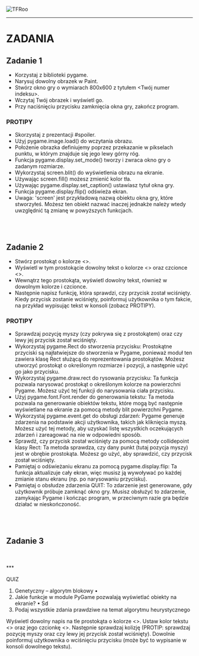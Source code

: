 ![TFRoo](https://github.com/jd-kowal/__TFR__/assets/94318576/723ebdd8-38d8-4861-aa36-b27ad81c5377)

*** 

# ZADANIA  

## Zadanie 1 
*	Korzystaj z biblioteki pygame. 
*	Narysuj dowolny obrazek w Paint. 
*	Stwórz okno gry o wymiarach 800x600 z tytułem <Twój numer indeksu>. 
*	Wczytaj Twój obrazek i wyświetl go. 
*	Przy naciśnięciu przycisku zamknięcia okna gry, zakończ program. 

### PROTIPY 
-	Skorzystaj z prezentacji #spoiler. 
-	Użyj pygame.image.load() do wczytania obrazu. 
-	Położenie obrazka definiujemy poprzez przekazanie w pikselach punktu, w którym znajduje się jego lewy górny róg. 
-	Funkcja pygame.display.set_mode() tworzy i zwraca okno gry o zadanym rozmiarze. 
-	Wykorzystaj screen.blit() do wyświetlenia obrazu na ekranie. 
-	Używając screen.fill() możesz zmienić kolor tła. 
-	Używając pygame.display.set_caption() ustawiasz tytuł okna gry. 
-	Funkcja pygame.display.flip() odświeża ekran. 
-	Uwaga: 'screen' jest przykładową nazwą obiektu okna gry, które stworzyłeś. Możesz ten obiekt nazwać inaczej jednakże należy wtedy uwzględnić tą zmianę w powyższych funkcjach. 

<br /> 
<br /> 

## Zadanie 2 
*	Stwórz prostokąt o kolorze <>.  
*	Wyświetl w tym prostokącie dowolny tekst o kolorze <> oraz czcionce <>. 
*	Wewnątrz tego prostokąta, wyświetl dowolny tekst, również w dowolnym kolorze i czcionce. 
*	Następnie napisz funkcję, która sprawdzi, czy przycisk został wciśnięty. Kiedy przycisk zostanie wciśnięty, poinformuj użytkownika o tym fakcie, na przykład wypisując tekst w konsoli (zobacz PROTIPY).  

### PROTIPY
-	Sprawdzaj pozycję myszy (czy pokrywa się z prostokątem) oraz czy lewy jej przycisk został wciśnięty.  
-	Wykorzystaj pygame.Rect do stworzenia przycisku: Prostokątne przyciski są najłatwiejsze do stworzenia w Pygame, ponieważ moduł ten zawiera klasę Rect służącą do reprezentowania prostokątów. Możesz utworzyć prostokąt o określonym rozmiarze i pozycji, a następnie użyć go jako przycisku. 
-	Wykorzystaj pygame.draw.rect do rysowania przycisku: Ta funkcja pozwala narysować prostokąt o określonym kolorze na powierzchni Pygame. Możesz użyć tej funkcji do narysowania ciała przycisku. 
-	Użyj pygame.font.Font.render do generowania tekstu: Ta metoda pozwala na generowanie obiektów tekstu, które mogą być następnie wyświetlane na ekranie za pomocą metody blit powierzchni Pygame. 
-	Wykorzystaj pygame.event.get do obsługi zdarzeń: Pygame generuje zdarzenia na podstawie akcji użytkownika, takich jak kliknięcia myszą. Możesz użyć tej metody, aby uzyskać listę wszystkich oczekujących zdarzeń i zareagować na nie w odpowiedni sposób. 
-	Sprawdź, czy przycisk został wciśnięty za pomocą metody collidepoint klasy Rect: Ta metoda sprawdza, czy dany punkt (tutaj pozycja myszy) jest w obrębie prostokąta. Możesz go użyć, aby sprawdzić, czy przycisk został wciśnięty.  
-	Pamiętaj o odświeżaniu ekranu za pomocą pygame.display.flip: Ta funkcja aktualizuje cały ekran, więc musisz ją wywoływać po każdej zmianie stanu ekranu (np. po narysowaniu przycisku). 
-	Pamiętaj o obsłudze zdarzenia QUIT: To zdarzenie jest generowane, gdy użytkownik próbuje zamknąć okno gry. Musisz obsłużyć to zdarzenie, zamykając Pygame i kończąc program, w przeciwnym razie gra będzie działać w nieskończoność.   

<br /> 
<br /> 

## Zadanie 3 
 


<br /> 
<br /> 
***


QUIZ
1)	Genetyczny – algorytm blokowy
•	
2)	Jakie funkcje w module PyGame pozwalają wyświetlać obiekty na ekranie?
•	Sd
3)	Podaj wszystkie zdania prawdziwe na temat algorytmu heurystycznego



Wyświetl dowolny napis na tle prostokąta o kolorze <>. Ustaw kolor tekstu <> oraz jego czcionkę <>. Następnie sprawdzaj kolizję (PROTIP: sprawdzaj pozycję myszy oraz czy lewy jej przycisk został wciśnięty). Dowolnie poinformuj użytkownika o wciśnięciu przycisku (może być to wypisanie w konsoli dowolnego tekstu).

